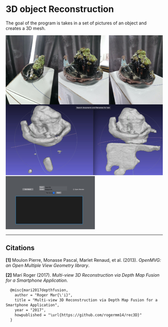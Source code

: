 # 3D object Reconstruction

The goal of the program is takes in a set of pictures of an object and creates a 3D mesh.

![](images/img.jpg)
![](images/program2.jpg)

---------------------------------------------
Citations
---------------------------------------------

**[1]** Moulon Pierre, Monasse Pascal, Marlet Renaud, et al. (2013). *OpenMVG: an Open Multiple View Geometry library*.

**[2]** Marí Roger (2017). *Multi-view 3D Reconstruction via Depth Map Fusion for a Smartphone Application*.

```
  @misc{mari2017depthfusion,
    author = "Roger Mar{\'i}",
    title = "Multi-view 3D Reconstruction via Depth Map Fusion for a Smartphone Application",
    year = "2017",
    howpublished = "\url{https://github.com/rogermm14/rec3D}" 
  }
```
